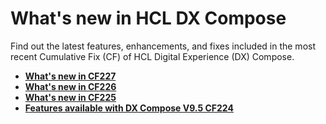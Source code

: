 # What's new in HCL DX Compose

Find out the latest features, enhancements, and fixes included in the most recent Cumulative Fix (CF) of HCL Digital Experience (DX) Compose.

- **[What's new in CF227](cf227.md)**
- **[What's new in CF226](cf226.md)**
- **[What's new in CF225](cf225.md)**  
- **[Features available with DX Compose V9.5 CF224](cf224.md)**
